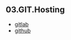 ## 03.GIT.Hosting 
- [gitlab](https://gitlab.com/CyganekM/it-academy-homework)
- [github](https://github.com/CyganekM/it-academy-homework)
